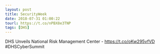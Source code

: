 ```yaml
---
layout: post
title: SecurityWeek
date: 2018-07-31 01:00:22
tourl: https://t.co/nPBX8e3TNP
tags: [DHS]
---
```

DHS Unveils National Risk Management Center - https://t.co/oKw295vfVD
#DHSCyberSummit